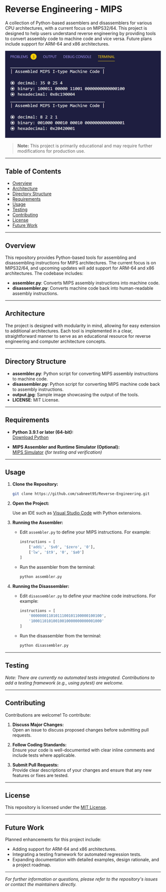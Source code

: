 # Reverse Engineering - MIPS

A collection of Python-based assemblers and disassemblers for various CPU architectures, with a current focus on MIPS32/64. This project is designed to help users understand reverse engineering by providing tools to convert assembly code to machine code and vice versa. Future plans include support for ARM-64 and x86 architectures.

![Output Screenshot](output.jpg)

> **Note:** This project is primarily educational and may require further modifications for production use.

---

## Table of Contents

- [Overview](#overview)
- [Architecture](#architecture)
- [Directory Structure](#directory-structure)
- [Requirements](#requirements)
- [Usage](#usage)
- [Testing](#testing)
- [Contributing](#contributing)
- [License](#license)
- [Future Work](#future-work)

---

## Overview

This repository provides Python-based tools for assembling and disassembling instructions for MIPS architectures. The current focus is on MIPS32/64, and upcoming updates will add support for ARM-64 and x86 architectures. The codebase includes:

- **assembler.py**: Converts MIPS assembly instructions into machine code.
- **disassembler.py**: Converts machine code back into human-readable assembly instructions.

---

## Architecture

The project is designed with modularity in mind, allowing for easy extension to additional architectures. Each tool is implemented in a clear, straightforward manner to serve as an educational resource for reverse engineering and computer architecture concepts.

---

## Directory Structure

- **assembler.py**: Python script for converting MIPS assembly instructions to machine code.
- **disassembler.py**: Python script for converting MIPS machine code back to assembly instructions.
- **output.jpg**: Sample image showcasing the output of the tools.
- **LICENSE**: MIT License.

---

## Requirements

- **Python 3.9.1 or later (64-bit):**  
  [Download Python](https://www.python.org/)

- **MIPS Assembler and Runtime Simulator (Optional):**  
  [MIPS Simulator](https://courses.missouristate.edu/) *(for testing and verification)*

---

## Usage

1. **Clone the Repository:**

    ```bash
    git clone https://github.com/sabneet95/Reverse-Engineering.git
    ```

2. **Open the Project:**

    Use an IDE such as [Visual Studio Code](https://code.visualstudio.com/) with Python extensions.

3. **Running the Assembler:**

    - Edit `assembler.py` to define your MIPS instructions. For example:
      ```python
      instructions = [
          ['addi', '$v0', '$zero', '0'],
          ['lw', '$t9', '0', '$a0']
      ]
      ```
    - Run the assembler from the terminal:
      ```bash
      python assembler.py
      ```

4. **Running the Disassembler:**

    - Edit `disassembler.py` to define your machine code instructions. For example:
      ```python
      instructions = [
          '00000001101011100101100000100100',
          '10001101010010010000000000001000'
      ]
      ```
    - Run the disassembler from the terminal:
      ```bash
      python disassembler.py
      ```

---

## Testing

*Note: There are currently no automated tests integrated. Contributions to add a testing framework (e.g., using pytest) are welcome.*

---

## Contributing

Contributions are welcome! To contribute:

1. **Discuss Major Changes:**  
   Open an issue to discuss proposed changes before submitting pull requests.

2. **Follow Coding Standards:**  
   Ensure your code is well-documented with clear inline comments and include tests where applicable.

3. **Submit Pull Requests:**  
   Provide clear descriptions of your changes and ensure that any new features or fixes are tested.

---

## License

This repository is licensed under the [MIT License](LICENSE).

---

## Future Work

Planned enhancements for this project include:
- Adding support for ARM-64 and x86 architectures.
- Integrating a testing framework for automated regression tests.
- Expanding documentation with detailed examples, design rationale, and a project roadmap.

---

*For further information or questions, please refer to the repository's issues or contact the maintainers directly.*

